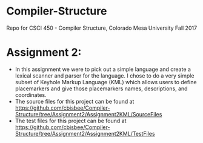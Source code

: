 # Compiler-Structure
Repo for CSCI 450 - Compiler Structure, Colorado Mesa University Fall 2017

# Assignment 2:
- In this assignment we were to pick out a simple language and create a lexical scanner and parser for the language. I chose to do a very simple subset of Keyhole Markup Language (KML) which allows users to define placemarkers and give those placemarkers names, descriptions, and coordinates.
- The source files for this project can be found at https://github.com/cbisbee/Compiler-Structure/tree/Assignment2/Assignment2KML/SourceFiles
- The test files for this project can be found at https://github.com/cbisbee/Compiler-Structure/tree/Assignment2/Assignment2KML/TestFiles
